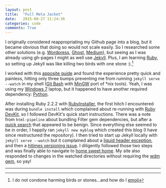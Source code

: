 ```yaml
---
layout: post
title:  "Full Meta Jacket"
date:   2015-08-27 11:24:36
categories: code
comments: True
---
```


I originally considered reappropriating my Github page into a blog, but it became obvious that doing so would not scale easily. So I researched some other solutions (e.g. [Wordpress][wp], [Ghost][ghost], [Medium][medium]), but seeing as I was already using gh-pages I might as well use [Jekyll][jekyll]. Plus, I am learning [Ruby][ruby], so setting up Jekyll was like killing two birds with one stone :).[^1]

I worked with this [apposite guide][gospel] and found the experience pretty quick and painless, hitting only three bumps preventing me from running `jekyll serve --watch` in my shell ([Git Bash][win-git] with [MinGW][MinGW] port of *nix tools). Yeah, I was using my [Windows 7][windows] laptop, but it happened to have another required dependency: [Python][python].

After installing Ruby 2.2.2 with [RubyInstaller][windowspls], the first hitch I encountered was during `bundle install` which complained about re-running with [Ruby DevKit][devkit], so I followed DevKit's quick start instructions. There was a note from `html-pipeline` about bundling Filter gem dependencies, but after a [quick search][so] that appeared to be benign. Since everything else seemed to be in order, I happily ran `jekyll new myblog` which created this blog (I have since restructured the repository). I then tried to start up Jekyll locally with `jekyll serve --watch` but it complained about a [liquid header exception][team-liquid], and then a [hitimes versioning issue][420times]. I diligently followed those two steps and was finally able to navigate to [home sweet home][home]. My site also responded to changes in the watched directories without requiring the [wdm gem][wdm-stuff], so yay!

---

[^1]: I do not condone harming birds or stones...and how do I [emoji][emoji]

[wp]: https://wordpress.com/
[ghost]: https://ghost.org/
[medium]: https://medium.com/
[jekyll]: http://jekyllrb.com/
[ruby]: https://www.ruby-lang.org/en/
[mingw]: http://www.mingw.org/
[windows]: http://jekyllrb.com/docs/windows/
[python]: https://www.python.org/
[windowspls]: http://rubyinstaller.org/
[win-git]: https://git-for-windows.github.io/
[gospel]: https://help.github.com/articles/using-jekyll-with-pages/
[devkit]: https://github.com/oneclick/rubyinstaller/wiki/Development-Kit
[so]: http://stackoverflow.com/q/30590838
[team-liquid]: https://talk.jekyllrb.com/t/liquid-exception-failed-to-get-header/752
[420times]: http://stackoverflow.com/a/28998745
[home]: http://localhost:4000/
[wdm-stuff]: http://jekyll-windows.juthilo.com/4-wdm-gem/
[emoji]: https://github.com/yihangho/emoji-for-jekyll
